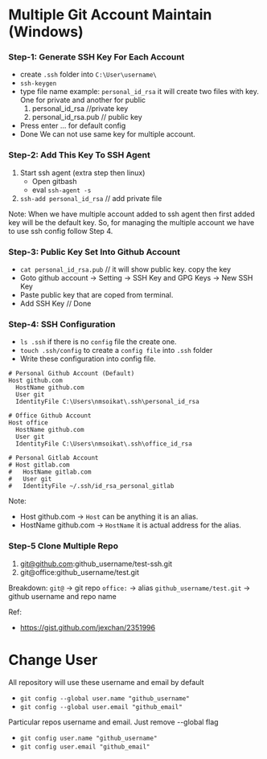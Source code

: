 # Multiple Git Account Maintain (Windows)

### Step-1: Generate SSH Key For Each Account
- create `.ssh` folder into `C:\User\username\` 
- `ssh-keygen`
- type file name example: `personal_id_rsa` it will create two files with key. One for private and another for public
  1. personal_id_rsa //private key
  2. personal_id_rsa.pub // public key
- Press enter ... for default config
- Done
We can not use same key for multiple account. 

### Step-2: Add This Key To SSH Agent
1. Start ssh agent (extra step then linux)
    - Open gitbash
    - eval `ssh-agent -s`
2. `ssh-add personal_id_rsa` // add private file

Note: When we have multiple account added to ssh agent then first added key will be the default key. So, for managing the multiple account we have to use ssh config
follow Step 4.


### Step-3: Public Key Set Into Github Account
- `cat personal_id_rsa.pub` // it will show public key. copy the key
- Goto github account -> Setting -> SSH Key and GPG Keys -> New SSH Key
- Paste public key that are coped from terminal.
- Add SSH Key // Done


### Step-4: SSH Configuration
- `ls .ssh` if there is no `config` file the create one.
- `touch .ssh/config` to create a `config file` into `.ssh` folder
- Write these configuration into config file.
```
# Personal Github Account (Default)
Host github.com
  HostName github.com
  User git
  IdentityFile C:\Users\nmsoikat\.ssh\personal_id_rsa

# Office Github Account
Host office
  HostName github.com
  User git
  IdentityFile C:\Users\nmsoikat\.ssh\office_id_rsa

# Personal Gitlab Account
# Host gitlab.com
#   HostName gitlab.com
#   User git
#   IdentityFile ~/.ssh/id_rsa_personal_gitlab

```

Note:
- Host github.com -> `Host` can be anything it is an alias.
- HostName github.com -> `HostName` it is actual address for the alias.


### Step-5  Clone Multiple Repo
1. git@github.com:github_username/test-ssh.git
2. git@office:github_username/test.git

Breakdown:
`git@` -> git repo
`office:` -> alias
`github_username/test.git` -> github username and repo name


Ref:
- https://gist.github.com/jexchan/2351996


# Change User
All repository will use these username and email by default
- `git config --global user.name "github_username"`
- `git config --global user.email "github_email"`

Particular repos username and email. Just remove --global flag
- `git config user.name "github_username"`
- `git config user.email "github_email"`




